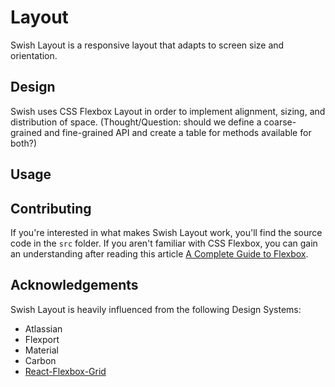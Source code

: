 # Layout

Swish Layout is a responsive layout that adapts to screen size and orientation.

## Design

Swish uses CSS Flexbox Layout in order to implement alignment, sizing, and distribution of space.
(Thought/Question: should we define a coarse-grained and fine-grained API and create a table for methods available for both?)

## Usage

## Contributing

If you're interested in what makes Swish Layout work, you'll find the source code in the `src` folder. If you aren't familiar with CSS Flexbox, you can gain an understanding after reading this article [A Complete Guide to Flexbox](https://css-tricks.com/snippets/css/a-guide-to-flexbox/).

## Acknowledgements

Swish Layout is heavily influenced from the following Design Systems:

- Atlassian
- Flexport
- Material
- Carbon
- [React-Flexbox-Grid](https://github.com/roylee0704/react-flexbox-grid)
